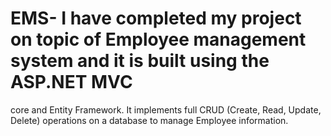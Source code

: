 # EMS- I have completed my project on topic of Employee management system and it is built using the ASP.NET MVC
core and Entity Framework. It implements full CRUD (Create, Read, Update, Delete) operations on a database to
manage Employee information.
